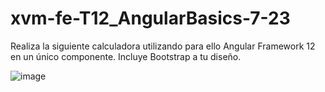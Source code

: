# xvm-fe-T12_AngularBasics-7-23
Realiza la siguiente calculadora utilizando para ello Angular Framework 12 en un único componente. Incluye Bootstrap a tu diseño.

![image](https://github.com/xaco04/xvm-fe-T12_AngularBasics-7-23/assets/93447803/50bac1c0-6861-496d-9513-8d5539b6b291)

